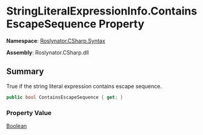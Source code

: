 # StringLiteralExpressionInfo\.ContainsEscapeSequence Property

**Namespace**: [Roslynator.CSharp.Syntax](../../README.md)

**Assembly**: Roslynator\.CSharp\.dll

## Summary

True if the string literal expression contains escape sequence\.

```csharp
public bool ContainsEscapeSequence { get; }
```

### Property Value

[Boolean](https://docs.microsoft.com/en-us/dotnet/api/system.boolean)

